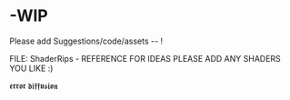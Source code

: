 # -WIP

Please add Suggestions/code/assets -- !

FILE: ShaderRips - REFERENCE FOR IDEAS
PLEASE ADD ANY SHADERS YOU LIKE :)

𝖊𝖗𝖗𝖔𝖗 𝖉𝖎𝖋𝖋𝖚𝖘𝖎𝖔𝖓
